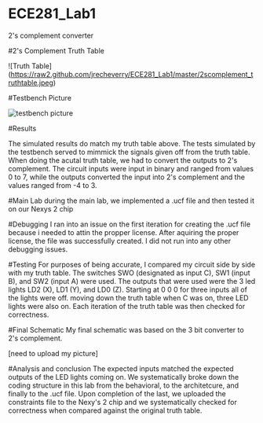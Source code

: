 ECE281_Lab1
===========

2's complement converter


#2's Complement Truth Table

![Truth Table] (https://raw2.github.com/jrecheverry/ECE281_Lab1/master/2scomplement_truthtable.jpeg)

#Testbench Picture

![testbench picture](https://raw2.github.com/jrecheverry/ECE281_Lab1/master/lab1_testbench_picture.PNG)


#Results

The simulated results do match my truth table above. The tests simulated by the testbench served to mimmick the signals given off from the truth table. When doing the acutal truth table, we had to convert the outputs to 2's complement. The circuit inputs were input in binary and ranged from values 0 to 7, while the outputs converted the input into 2's complement and the values ranged from -4 to 3.

#Main Lab
during the main lab, we implemented a .ucf file and then tested it on our Nexys 2 chip


#Debugging
I ran into an issue on the first iteration for creating the .ucf file because i needed to attin the propper license. After aquiring the proper license, the file was successfully created. I did not run into any other debugging issues.

#Testing
For purposes of being accurate, I compared my circuit side by side with my truth table. The switches SWO (designated as input C), SW1 (input B), and SW2 (input A) were used. The outputs that were used were the 3 led lights LD2 (X), LD1 (Y), and LD0 (Z). Starting at 0 0 0 for three inputs all of the lights were off. moving down the truth table when C was on, three LED lights were also on. Each iteration of the truth table was then checked for correctness.

#Final Schematic
My final schematic was based on the 3 bit converter to 2's complement. 

[need to upload my picture]

#Analysis and conclusion
The expected inputs matched the expected outputs of the LED lights coming on. We systematically broke down the coding structure in this lab from the behavioral, to the architetcure, and finally to the .ucf file. Upon completion of the last, we uploaded the constraints file to the Nexy's 2 chip and we systematically checked for correctness when compared against the original truth table.
